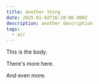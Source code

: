 ```yaml
---
title: another thing
date: 2025-01-02T16:20:00.000Z
description: another description
tags:
  - air
---
```

This is the body.

There's more here.

And even more.
